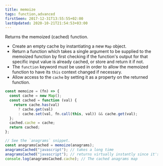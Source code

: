 ```yaml
---
title: memoize
tags: function,advanced
firstSeen: 2017-12-31T13:55:55+02:00
lastUpdated: 2020-10-21T21:54:53+03:00
---
```


Returns the memoized (cached) function.

- Create an empty cache by instantiating a new `Map` object.
- Return a function which takes a single argument to be supplied to the memoized function by first checking if the function's output for that specific input value is already cached, or store and return it if not.
- The `function` keyword must be used in order to allow the memoized function to have its `this` context changed if necessary.
- Allow access to the `cache` by setting it as a property on the returned function.

```js
const memoize = (fn) => {
  const cache = new Map();
  const cached = function (val) {
    return cache.has(val)
      ? cache.get(val)
      : cache.set(val, fn.call(this, val)) && cache.get(val);
  };
  cached.cache = cache;
  return cached;
};
```

```js
// See the `anagrams` snippet.
const anagramsCached = memoize(anagrams);
anagramsCached("javascript"); // takes a long time
anagramsCached("javascript"); // returns virtually instantly since it's cached
console.log(anagramsCached.cache); // The cached anagrams map
```

